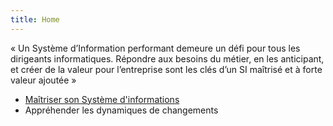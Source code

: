 ```yaml
---
title: Home
---
```


« Un Système d’Information performant demeure un défi pour tous les dirigeants informatiques. Répondre aux besoins du métier, en les anticipant, et créer de la valeur pour l’entreprise sont les clés d’un SI maîtrisé et à forte valeur ajoutée »

* [Maîtriser son Système d'informations](/architecture-dentreprise)
* Appréhender les dynamiques de changements

